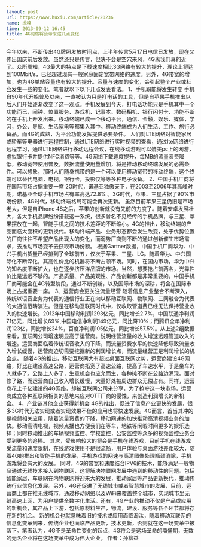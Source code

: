 ```yaml
---
layout: post
url: https://www.huxiu.com/article/20236
name: 虎嗅
time: 2013-09-12 16:45
title: 4G网络将会带来这几点变化
---
```

今年以来，不断传出4G牌照发放时间点，上半年传言5月17日电信日发放，现在又传出国庆前后发放。虽然还只是传言，但决不会是空穴来风，4G离我们真的近了。众所周知，4G最大的特点是下载速度相比3G网络有较大的提升，理论上将达到100Mbit/s，已经超过现有一般家庭固定宽带网络的速度。另外，4G带宽的增加，也为4G单站容量也有较大的提升。容量与速度的变化，会引起整个产业或社会发生一些的变化。笔者就以下以下几点发表看法。 1、手机职能将发生转变 手机自90年代开始普及以来，一直被认为只是打电话的工具，但是自苹果手机推出以后人们开始逐渐改变了这一观点。手机发展到今天，打电话功能只是手机其中一个功能而已，闹钟、位置服务、游戏机、记事本、数码相机、银行闪付卡、功能不断的在手机上开发出来。移动终端已成一个移动平台，通信、金融，娱乐、媒体，学习，办公、导航、生活家电等都集入其中。移动终端成为人们生活、工作、旅行必备品。而4G的成熟，为平台功能发挥提供必要条件。 人们对LTE网络对智能家居或轿车等电器进行远程控制，通过LTE网络进行实时视频的查看，通过lte网络进行远程学习，通过LTE网络进行移动远程会议，在线移动游戏可以媲美pc上的网游，虚拟银行卡并提供NFC消费等等。4G网络下载速度提升，每MB的流量资费降低，移动宽带使用普及，数据流量使用量增加，将是推动移动终端发展的必需条件。可以想象，那时人们随身携带的是一个可以使用移动宽带的移动终端，这个终端可以替代电脑，电视，银行卡，投影仪等等多种电子设备。 2、中国手机厂商将在国际市场占据重要一席 2G时代，诺基亚独傲天下，在2003至2006年其高峰时期，诺基亚全球手机市场占有率高达72.8% 。3G时代，苹果、三星占据了90%市场份额，4G时代，移动终端格局可能会再次更新。 虽然目前苹果三星仍旧是市场老大，但是自iPhone 4S之后，苹果的创新就没有先前的力度了。随着安卓发展壮大，各大手机品牌纷纷搭载这一系统，很多曾名不见经传的手机品牌，与三星、苹果摆放在一起，智能手机之间的技术差距的不断缩小。4G的推出，移动终端的产品面临大面积的更新换代。移动终端产品、业务形态都会发生改变，处于优势位置的厂商往往不希望产品出现大的变化，而弱势厂商则不断的通过创新催生市场需求，去推动市场变革去获取市场份额。 根据Gartner数据，中国手机厂商华为、中兴手机出货量已经排到了全球前五，仅次于苹果、三星、LG。随着华为、中兴国际化不断深化，其高性价比的机器将不断占领市场。同时，在国内市场，华为中兴的知名度不断扩大，也在逐步挤压洋品牌的市场。当然，想要抢占前两名，光靠性价比是远远不够的。产品质量、产品美观性、产品创新都是非常重要的。中国手机厂商可能会在4G转型阶段，通过不断创新，以及国际市场的深耕，将会在国际市场上占据重要一席。 3、运营商会更关注流量经营 随着信息产业整合不断深入，传统以语音业务为代表的通信行业正在向以移动互联网、物联网、三网融合为代表的大通信范畴演进。但是在移动互联网时代中，仅收取管道费已经无法保持营业收入的快速增长。2012年中国移动利润1293亿元，同比增长2.7%，中国联通净利润71亿元，同比增长69%,中国电信净利润149亿元，同比降10%；而腾讯全年净利润123亿，同比增长24%，百度净利润105亿元，同比增长57.5%。从上述2组数据来看，互联网公司增速明显高于运营商。说明经营流量的收入增速远超管道收入的增速。运营商面临着传统语音收入的下降，而流量资费水平的快速降低导致流量收入增长缓慢，运营商迫切需要挖掘新的利润增长点，而流量经营正是利润增长的机会点。 随着4G的推出，移动互联网大有超过桌面互联网之势，运营商建设4G网络，好比在建设高速公路，运营商拓宽了高速公路，提高了车速水平，于是坐车的人就多了。公路上人多了，生意机会也应允而生，各种摊不断在公路边涌现。面对修了路，而运营商自己收入增长缓慢，大量好处被周边群众无偿占有。同样，运营商花上千亿建设的4G网络，却被互联网公司来分享，为了抢夺这一块市场，运营商成立各种互联网相关的基地来应对OTT厂商的侵蚀，来创造利润增长的新机会。 4、产业链其他企业获得新机会 4G的推出，促进了信息产业更快的发展，很多3G时代无法实现或者实现效果不佳的应用也将快速发展。4G而言，首当其冲的是视频相关应用，随着流量资费的下降，移动网速的加快推动高清视频业务的加快。移动高清电视，视频点播也方便我们在等车，地铁等闲暇时间更多的娱乐选择；同时移动推出的车辆视频监控、学校监控，公安监控等众多的视频监控业务会受到更多的追捧。 其次，受影响较大的将会是手机在线游戏，目前手机在线游戏受流量和速度限制，在线游戏使用不是很流畅，用户体验与桌面游戏差距较大，随着4G的推出和智能手机的发展，手机游戏的网速与高清图像处理瓶颈消除，手机游戏将会有大的发展。 同时，4G的带宽和速度结合IPV6的技术，能够满足一般物品通过无线技术接入到物联网，这将解决物联网发展中遇到的移动性的问题。包括智能家居，车联网在内物联网将迎来大的发展，推动家居等产品更新换代，推动传统行业信息化发展。另外，4G还促进了无线城市或者智慧城市的发展，目前，运营商上都在推无线城市，通过移动网络以及WiFi来覆盖整个城市，实现城市里无缝高速上网，为用户提供全数字化生活。还有，4G产业的推动不仅是产品或应用的新机会，其产品上下游，包括原材料生产，物流，建设、服务等各个环节都将存在新的机会。 新的机会也就意味着旧的技术或应用面临淘汰，随着移动互联网的信息化变革到来，传统企业也面临产品更新，技术更新，否则就在这一场变革中被落下。笔者认为，4G不是革命性变化的起点，4G将会是这场革命的鼎盛期，无数的无名企业将在这场变革中成为伟大企业。 作者：孙柳益

